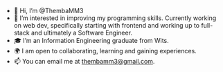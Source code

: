 - 👋 Hi, I’m @ThembaMM3
- 🌱 I’m interested in improving my programming skills. Currently working on web dev, specifically starting with frontend and working up to full-stack and ultimately a Software Engineer.
- 🎓 I’m an Information Engineering graduate from Wits.
-  🌍 I am open to collaborating, learning and gaining experiences.
- 📫 You can email me at thembamm3@gmail.com.
